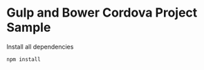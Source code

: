 Gulp and Bower Cordova Project Sample
=====================================

Install all dependencies
```bash
npm install
```
